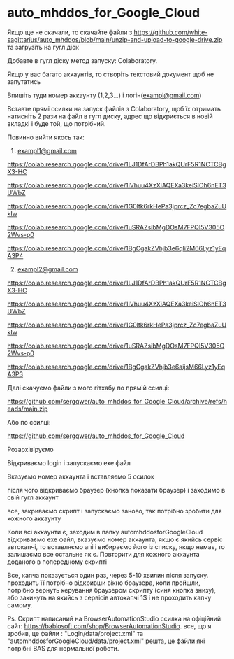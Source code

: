 # auto_mhddos_for_Google_Cloud
Якщо ще не скачали, то скачайте файли з https://github.com/white-sagittarius/auto_mhddos/blob/main/unzip-and-upload-to-google-drive.zip та загрузіть на гугл діск

Добавте в гугл діску метод запуску: Colaboratory.

Якщо у вас багато аккаунтів, то створіть текстовий документ щоб не запутатись

Впишіть туди номер аккаунту (1,2,3...) і логін(exampl@gmail.com)

Вставте прямі ссилки на запуск файлів з Colaboratory, щоб їх отримать натисніть 2 рази на файл в гугл диску, адрес що відкриється в новій вкладкі і буде той, що потрібний.

Повинно вийти якось так:

1. exampl1@gmail.com

https://colab.research.google.com/drive/1LJ1DfArDBPh1akQUrF5R1NCTCBgX3-HC

https://colab.research.google.com/drive/1lVhuu4XzXiAQEXa3keiSlOh6nET3UWbZ

https://colab.research.google.com/drive/1G0ltk6rkHePa3jprcz_Zc7egbaZuUkIw

https://colab.research.google.com/drive/1uSRAZsibMgDOsM7FPQI5V305O2Wvs-p0

https://colab.research.google.com/drive/1BgCgakZVhjb3e6qli2M66Lyz1yEqA3P4

2. exampl2@gmail.com

https://colab.research.google.com/drive/1LJ1DfArDBPh1akQUrF5R1NCTCBgX3-HC

https://colab.research.google.com/drive/1lVhuu4XzXiAQEXa3keiSlOh6nET3UWbZ

https://colab.research.google.com/drive/1G0ltk6rkHePa3jprcz_Zc7egbaZuUkIw

https://colab.research.google.com/drive/1uSRAZsibMgDOsM7FPQI5V305O2Wvs-p0

https://colab.research.google.com/drive/1BgCgakZVhjb3e6aijsM66Lyz1yEqA3P3

Далі скачуємо файли з мого гітхабу по прямій ссилці:

https://github.com/sergqwer/auto_mhddos_for_Google_Cloud/archive/refs/heads/main.zip

Або по ссилці:

https://github.com/sergqwer/auto_mhddos_for_Google_Cloud

Розархівіруємо

Відкриваємо login і запускаємо exe файл

Вказуємо номер аккаунта і вставляємо 5 ссилок

після чого відкриваємо браузер (кнопка показати браузер) і заходимо в свій гугл аккаунт

все, закриваємо скрипт і запускаємо заново, так потрібно зробити для кожного аккаунту

Коли всі аккаунти є, заходим в папку automhddosforGoogleCloud відкриваємо exe файл, вказуємо номер аккаунта, якщо є якийсь сервіс автокапчі, то вставляємо апі і вибираємо його із списку, якщо немає, то залишаємо все остальне як є.
Повторити для кожного аккаунта доданого в попередному скрипті

Все, капча показується один раз, через 5-10 хвилин після запуску. проходить її потрібно відкривши вікно браузера, коли пройшли, потрібно вернуть керування браузером скрипту (синя кнопка знизу), або закинуть на якийсь з сервісів автокапчі 1$ і не проходить капчу самому.  

Ps. Скрипт написаний на BrowserAutomationStudio ссилка на офіційний сайт: https://bablosoft.com/shop/BrowserAutomationStudio. все, що я зробив, це файли : "Login/data/project.xml" та "automhddosforGoogleCloud/data/project.xml" решта, це файли які потрібні BAS для нормальної роботи.
